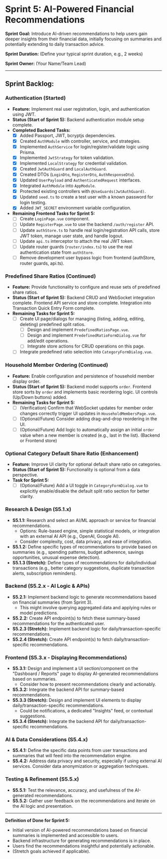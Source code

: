# Sprint 5: AI-Powered Financial Recommendations

**Sprint Goal:** Introduce AI-driven recommendations to help users gain deeper insights from their financial data, initially focusing on summaries and potentially extending to daily transaction advice.

**Sprint Duration:** (Define your typical sprint duration, e.g., 2 weeks)

**Sprint Owner:** (Your Name/Team Lead)

---

## Sprint Backlog:

### Authentication (Started)
- **Feature:** Implement real user registration, login, and authentication using JWT.
- **Status (Start of Sprint 5):** Backend authentication module setup complete.
- **Completed Backend Tasks:**
    - [x] Added Passport, JWT, bcryptjs dependencies.
    - [x] Created `AuthModule` with controller, service, and strategies.
    - [x] Implemented `AuthService` for login/register/validate logic using Prisma.
    - [x] Implemented `JwtStrategy` for token validation.
    - [x] Implemented `LocalStrategy` for credential validation.
    - [x] Created `JwtAuthGuard` and `LocalAuthGuard`.
    - [x] Created DTOs (`LoginDto`, `RegisterDto`, `AuthResponseDto`).
    - [x] Updated `UserPayload` and `AuthenticatedRequest` interfaces.
    - [x] Integrated `AuthModule` into `AppModule`.
    - [x] Protected existing controllers with `@UseGuards(JwtAuthGuard)`.
    - [x] Updated `seed.ts` to create a test user with a known password for login testing.
    - [x] Added `JWT_SECRET` environment variable configuration.
- **Remaining Frontend Tasks for Sprint 5:**
    - [ ] Create `LoginPage.vue` component.
    - [ ] Update `RegisterPage.vue` to use the backend `/auth/register` API.
    - [ ] Update `authStore.ts` to handle real login/registration API calls, store JWT token, manage user state, and handle logout.
    - [ ] Update `api.ts` interceptor to attach the real JWT token.
    - [ ] Update router guards (`router/index.ts`) to use the real authentication state from `authStore`.
    - [ ] Remove development user bypass logic from frontend (authStore, router guards, api.ts).

### Predefined Share Ratios (Continued)

- **Feature:** Provide functionality to configure and reuse sets of predefined share ratios.
- **Status (Start of Sprint 5):** Backend CRUD and WebSocket integration complete. Frontend API service and store complete. Integration into Transaction Quick Entry Form complete.
- **Remaining Tasks for Sprint 5:**
    - [ ] Create UI page/dialogs for managing (listing, adding, editing, deleting) predefined split ratios.
        - [ ] Design and implement `PredefinedRatiosPage.vue`.
        - [ ] Design and implement `PredefinedRatioFormDialog.vue` for add/edit operations.
        - [ ] Integrate store actions for CRUD operations on this page.
    - [ ] Integrate predefined ratio selection into `CategoryFormDialog.vue`.

### Household Member Ordering (Continued)

- **Feature:** Enable configuration and persistence of household member display order.
- **Status (Start of Sprint 5):** Backend model supports `order`. Frontend store sorts by `order` and implements basic reordering logic. UI controls (Up/Down buttons) added.
- **Remaining Tasks for Sprint 5:**
    - [ ] (Verification) Confirm that WebSocket updates for member order changes correctly trigger UI updates in `HouseholdMembersPage.vue`.
    - [ ] (Optional/Future) Consider adding drag-and-drop reordering in the UI.
    - [ ] (Optional/Future) Add logic to automatically assign an initial `order` value when a new member is created (e.g., last in the list). (Backend or Frontend store)

### Optional Category Default Share Ratio (Enhancement)

- **Feature:** Improve UI clarity for optional default share ratio on categories.
- **Status (Start of Sprint 5):** Functionality is optional from a data perspective.
- **Task for Sprint 5:**
    - [ ] (Optional/Future) Add a UI toggle in `CategoryFormDialog.vue` to explicitly enable/disable the default split ratio section for better clarity.

### Research & Design (S5.1.x)
- **S5.1.1:** Research and select an AI/ML approach or service for financial recommendations.
    -   Options: Rule-based engine, simple statistical models, or integration with an external AI API (e.g., OpenAI, Google AI).
    -   Consider complexity, cost, data privacy, and ease of integration.
- **S5.1.2:** Define specific types of recommendations to provide based on summaries (e.g., spending patterns, budget adherence, savings opportunities, unusual expense detection).
- **S5.1.3 (Stretch):** Define types of recommendations for daily/individual transactions (e.g., better category suggestions, duplicate transaction alerts, subscription reminders).

### Backend (S5.2.x - AI Logic & APIs)
- **S5.2.1:** Implement backend logic to generate recommendations based on financial summaries (from Sprint 3).
    -   This might involve querying aggregated data and applying rules or model predictions.
- **S5.2.2:** Create API endpoint(s) to fetch these summary-based recommendations for the authenticated user.
- **S5.2.3 (Stretch):** Implement backend logic for daily/transaction-specific recommendations.
- **S5.2.4 (Stretch):** Create API endpoint(s) to fetch daily/transaction-specific recommendations.

### Frontend (S5.3.x - Displaying Recommendations)
- **S5.3.1:** Design and implement a UI section/component on the "Dashboard / Reports" page to display AI-generated recommendations based on summaries.
    -   Consider how to present recommendations clearly and actionably.
- **S5.3.2:** Integrate the backend API for summary-based recommendations.
- **S5.3.3 (Stretch):** Design and implement UI elements to display daily/transaction-specific recommendations.
    -   Could be notifications, a dedicated "Insights" feed, or contextual suggestions.
- **S5.3.4 (Stretch):** Integrate the backend API for daily/transaction-specific recommendations.

### AI & Data Considerations (S5.4.x)
- **S5.4.1:** Define the specific data points from user transactions and summaries that will feed into the recommendation engine.
- **S5.4.2:** Address data privacy and security, especially if using external AI services. Consider data anonymization or aggregation techniques.

### Testing & Refinement (S5.5.x)
- **S5.5.1:** Test the relevance, accuracy, and usefulness of the AI-generated recommendations.
- **S5.5.2:** Gather user feedback on the recommendations and iterate on the AI logic and presentation.

---
**Definition of Done for Sprint 5:**
- Initial version of AI-powered recommendations based on financial summaries is implemented and accessible to users.
- Backend infrastructure for generating recommendations is in place.
- Users find the recommendations insightful and potentially actionable.
- (Stretch goals achieved if applicable).